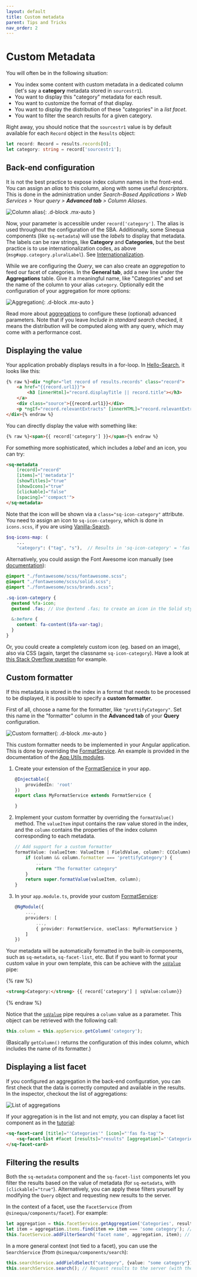 ```yaml
---
layout: default
title: Custom metadata
parent: Tips and Tricks
nav_order: 2
---
```


# Custom Metadata

You will often be in the following situation:

- You index some content with custom metadata in a dedicated column (let's say a **category** metadata stored in `sourcestr1`).
- You want to display this "category" metadata for each result.
- You want to customize the format of that display.
- You want to display the distribution of these "categories" in a *list facet*.
- You want to filter the search results for a given category.

Right away, you should notice that the `sourcestr1` value is by default available for each `Record` object in the `Results` object:

```ts
let record: Record = results.records[0];
let category: string = record['sourcestr1'];
```

## Back-end configuration

It is not the best practice to expose index column names in the front-end. You can assign an *alias* to this column, along with some useful *descriptors*. This is done in the administration under *Search-Based Applications > Web Services > Your query > **Advanced tab** > Column Aliases*.

![Column alias]({{site.baseurl}}assets/tipstricks/alias.png){: .d-block .mx-auto }

Now, your parameter is accessible under `record['category']`. The alias is used throughout the configuration of the SBA. Additionally, some Sinequa components (like `sq-metadata`) will use the *labels* to display that metadata. The labels can be raw strings, like **Category** and **Categories**, but the best practice is to use internationalization codes, as above (`msg#app.category.pluralLabel`). See [Internationalization]({{site.baseurl}}tutorial/intl.html).

While we are configuring the *Query*, we can also create an *aggregation* to feed our facet of categories. In the **General tab**, add a new line under the **Aggregations** table. Give it a meaningful name, like "Categories" and set the name of the column to your alias `category`. Optionally edit the configuration of your aggregation for more options:

![Aggregation]({{site.baseurl}}assets/tipstricks/aggregation.png){: .d-block .mx-auto }

Read more about [aggregations](https://doc.sinequa.com/en.sinequa-es.v11/Content/en.sinequa-es.syntax.sql.html#aggregations-distribution-and-correlation) to configure these (optional) advanced parameters. Note that if you leave *Include in standard search* checked, it means the distribution will be computed along with any query, which may come with a performance cost.

## Displaying the value

Your application probably displays results in a for-loop. In [Hello-Search]({{site.baseurl}}modules/hello-search/hello-search.html), it looks like this:

```html
{% raw %}<div *ngFor="let record of results.records" class="record">
    <a href="{{record.url1}}">
        <h3 [innerHtml]="record.displayTitle || record.title"></h3>
    </a>
    <div class="source">{{record.url1}}</div>
    <p *ngIf="record.relevantExtracts" [innerHTML]="record.relevantExtracts"></p>
</div>{% endraw %}
```

You can directly display the value with something like:

```html
{% raw %}<span>{{ record['category'] }}</span>{% endraw %}
```

For something more sophisticated, which includes a *label* and an icon, you can try:

```html
<sq-metadata
    [record]="record"
    [items]="['metadata']"
    [showTitles]="true"
    [showIcons]="true"
    [clickable]="false"
    [spacing]="'compact'">
</sq-metadata>
```

Note that the icon will be shown via a `class="sq-icon-category"` attribute. You need to assign an icon to `sq-icon-category`, which is done in `icons.scss`, if you are using [Vanilla-Search]({{site.baseurl}}modules/vanilla-search/vanilla-search.html).

```scss
$sq-icons-map: (
    ...
    "category": ("tag", "s"),  // Results in 'sq-icon-category' = 'fas fa-tag', a font awesome icon
```

Alternatively, you could assign the Font Awesome icon manually (see [documentation](https://fontawesome.com/how-to-use/on-the-web/using-with/sass)):

```scss
@import "./fontawesome/scss/fontawesome.scss";
@import "./fontawesome/scss/solid.scss";
@import "./fontawesome/scss/brands.scss";

.sq-icon-category {
  @extend %fa-icon;
  @extend .fas; // Use @extend .fas; to create an icon in the Solid style

  &:before {
    content: fa-content($fa-var-tag);
  }
}
```

Or, you could create a completely custom icon (eg. based on an image), also via CSS (again, target the classname `sq-icon-category`). Have a look at [this Stack Overflow question](https://stackoverflow.com/questions/29576527/adding-icon-image-to-css-class-for-html-elements) for example.

## Custom formatter

If this metadata is stored in the index in a format that needs to be processed to be displayed, it is possible to specify a **custom formatter**.

First of all, choose a name for the formatter, like `"prettifyCategory"`. Set this name in the "formatter" column in the **Advanced tab** of your **Query** configuration.

![Custom formatter]({{site.baseurl}}assets/tipstricks/metadata-formatter.png){: .d-block .mx-auto }

This custom formatter needs to be implemented in your Angular application. This is done by overriding the [FormatService]({{site.baseurl}}core/injectables/FormatService.html). An example is provided in the documentation of the [App Utils modules]({{site.baseurl}}modules/core/app-utils.html#format-service).

1. Create your extension of the [FormatService]({{site.baseurl}}core/injectables/FormatService.html) in your app.

    ```ts
    @Injectable({
        providedIn: 'root'
    })
    export class MyFormatService extends FormatService {

    }
    ```

2. Implement your custom formatter by overriding the `formatValue()` method. The `valueItem` input contains the raw value stored in the index, and the `column` contains the properties of the index column corresponding to each metadata.

    ```ts
    // Add support for a custom formatter
    formatValue: (valueItem: ValueItem | FieldValue, column?: CCColumn): string {
        if (column && column.formatter === 'prettifyCategory') {
            ...
            return "The formatter category"
        }
        return super.formatValue(valueItem, column);
    }
    ```

3. In your `app.module.ts`, provide your custom [FormatService]({{site.baseurl}}core/injectables/FormatService.html):

    ```ts
    @NgModule({
        ...,
        providers: [
            ...,
            { provider: FormatService, useClass: MyFormatService }
        ]
    })
    ```

Your metadata will be automatically formatted in the built-in components, such as `sq-metadata`, `sq-facet-list`, etc. But if you want to format your custom value in your own template, this can be achieve with the [`sqValue`]({{site.baseurl}}components/pipes/ValuePipe.html) pipe:

{% raw %}

```html
<strong>Category:</strong> {{ record['category'] | sqValue:column}}
```

{% endraw %}

Notice that the [`sqValue`]({{site.baseurl}}components/pipes/ValuePipe.html) pipe requires a `column` value as a parameter. This object can be retrieved with the following call:

```ts
this.column = this.appService.getColumn('category');
```

(Basically `getColumn()` returns the configuration of this index column, which includes the name of its formatter.)

## Displaying a list facet

If you configured an aggregation in the back-end configuration, you can first check that the data is correctly computed and available in the results. In the inspector, checkout the list of aggregations:

![List of aggregations]({{site.baseurl}}assets/tipstricks/aggregations.png)

If your aggregation is in the list and not empty, you can display a facet list component as in the [tutorial]({{site.baseurl}}tutorial/facet-module.html):

```html
<sq-facet-card [title]="'Categories'" [icon]="'fas fa-tag'">
    <sq-facet-list #facet [results]="results" [aggregation]="'Categories'"></sq-facet-list>
</sq-facet-card>
```

## Filtering the results

Both the `sq-metadata` component and the `sq-facet-list` components let you filter the results based on the value of metadata (for `sq-metadata`, with `[clickable]="true"`). Alternatively, you can apply these filters yourself by modifying the `Query` object and requesting new results to the server.

In the context of a facet, use the `FacetService` (from `@sinequa/components/facet`). For example:

```ts
let aggregation = this.facetService.getAggregation('Categories', results); // Get the aggregation data
let item = aggregation.items.find(item => item === 'some category'); // Find the item you want to "click" on
this.facetService.addFilterSearch('facet name', aggregation, item); // Apply the filter (to the Query) and refresh the search
```

In a more general context (not tied to a facet), you can use the `SearchService` (from `@sinequa/components/search`):

```ts
this.searchService.addFieldSelect("category", {value: "some category"}); // Apply the filter (to the Query)
this.searchService.search(); // Request results to the server (with the new query)
```
